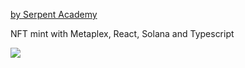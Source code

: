 <a href="https://serpent.academy">by Serpent Academy</a>
<p>NFT mint with Metaplex, React, Solana and Typescript</p>
<img src="/screenshot.png">
